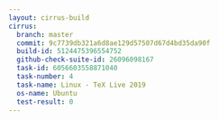 ```yaml
---
layout: cirrus-build
cirrus:
  branch: master
  commit: 9c7739db321a6d8ae129d57507d67d4bd35da90f
  build-id: 5124475396554752
  github-check-suite-id: 26096098167
  task-id: 6056603558871040
  task-number: 4
  task-name: Linux - TeX Live 2019
  os-name: Ubuntu
  test-result: 0
---
```

